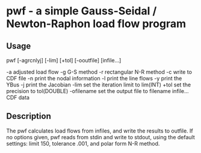 pwf - a simple Gauss-Seidal / Newton-Raphon load flow program
========================================

## Usage

pwf [-agrcnlyj] [-lim] [+tol] [-ooutfile] [infile...]

-a	adjusted load flow
-g	G-S method
-r	rectangular N-R method
-c	write to CDF file
-n	print the nodal information
-l	print the line flows
-y	print the YBus
-j	print the Jacobian
-lim	set the iteration limit to lim(INT)
+tol	set the precision to tol(DOUBLE)
-ofilename
	set the output file to filename
infile...
	CDF data

## Description

The pwf calculates load flows from infiles, and write the results to outfile.
If no options given, pwf reads from stdin and write to stdout, using the 
default settings: limit 150, tolerance .001, and polar form N-R method.
